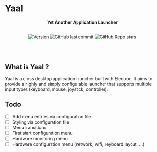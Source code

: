 # Yaal

<div align="center">
<strong>Yet Another Application Launcher</strong>

<br/>
<br/>

![Version](https://img.shields.io/badge/version-0.0.1-success?style=for-the-badge)
![GitHub last commit](https://img.shields.io/github/last-commit/toolreaz/yaal?style=for-the-badge&color=blue&logo=Github)
![GitHub Repo stars](https://img.shields.io/github/stars/toolreaz/yaal?color=yellow&style=for-the-badge)

<br/>
<br/>

</div>

## What is Yaal ?

Yaal is a cross desktop application launcher built with Electron. It aims to provide a highly and simply configurable launcher that supports multiple input types (keyboard, mouse, joystick, controller).

## Todo

- [ ] Add menu entries via configuration file
- [ ] Styling via configuration file
- [ ] Menu transitions
- [ ] First start configuration menu
- [ ] Hardware monitoring menu
- [ ] Hardware configuration menu (network, wifi, keyboard layout, ...)